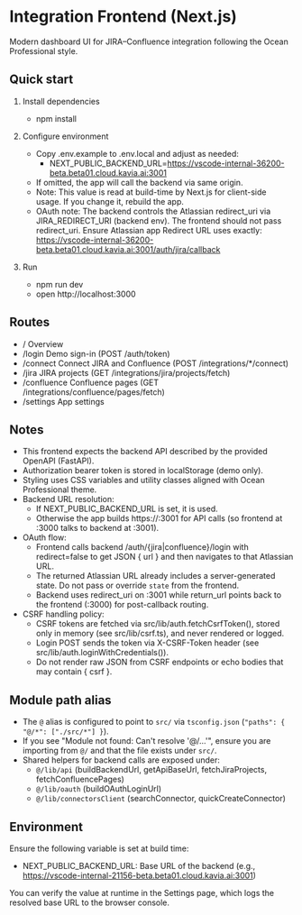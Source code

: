 # Integration Frontend (Next.js)

Modern dashboard UI for JIRA–Confluence integration following the Ocean Professional style.

## Quick start

1. Install dependencies
   - npm install

2. Configure environment
   - Copy .env.example to .env.local and adjust as needed:
     - NEXT_PUBLIC_BACKEND_URL=https://vscode-internal-36200-beta.beta01.cloud.kavia.ai:3001
   - If omitted, the app will call the backend via same origin.
   - Note: This value is read at build-time by Next.js for client-side usage. If you change it, rebuild the app.
   - OAuth note: The backend controls the Atlassian redirect_uri via JIRA_REDIRECT_URI (backend env). The frontend should not pass redirect_uri.
     Ensure Atlassian app Redirect URL uses exactly:
     https://vscode-internal-36200-beta.beta01.cloud.kavia.ai:3001/auth/jira/callback

3. Run
   - npm run dev
   - open http://localhost:3000

## Routes

- /                Overview
- /login           Demo sign-in (POST /auth/token)
- /connect         Connect JIRA and Confluence (POST /integrations/*/connect)
- /jira            JIRA projects (GET /integrations/jira/projects/fetch)
- /confluence      Confluence pages (GET /integrations/confluence/pages/fetch)
- /settings        App settings

## Notes

- This frontend expects the backend API described by the provided OpenAPI (FastAPI).
- Authorization bearer token is stored in localStorage (demo only).
- Styling uses CSS variables and utility classes aligned with Ocean Professional theme.
- Backend URL resolution:
  - If NEXT_PUBLIC_BACKEND_URL is set, it is used.
  - Otherwise the app builds https://<current-host>:3001 for API calls (so frontend at :3000 talks to backend at :3001).
- OAuth flow:
  - Frontend calls backend /auth/{jira|confluence}/login with redirect=false to get JSON { url } and then navigates to that Atlassian URL.
  - The returned Atlassian URL already includes a server-generated state. Do not pass or override `state` from the frontend.
  - Backend uses redirect_uri on :3001 while return_url points back to the frontend (:3000) for post-callback routing.
- CSRF handling policy:
  - CSRF tokens are fetched via src/lib/auth.fetchCsrfToken(), stored only in memory (see src/lib/csrf.ts), and never rendered or logged.
  - Login POST sends the token via X-CSRF-Token header (see src/lib/auth.loginWithCredentials()).
  - Do not render raw JSON from CSRF endpoints or echo bodies that may contain { csrf }.

## Module path alias

- The `@` alias is configured to point to `src/` via `tsconfig.json` (`"paths": { "@/*": ["./src/*"] }`).
- If you see "Module not found: Can't resolve '@/...'", ensure you are importing from `@/` and that the file exists under `src/`.
- Shared helpers for backend calls are exposed under:
  - `@/lib/api` (buildBackendUrl, getApiBaseUrl, fetchJiraProjects, fetchConfluencePages)
  - `@/lib/oauth` (buildOAuthLoginUrl)
  - `@/lib/connectorsClient` (searchConnector, quickCreateConnector)

## Environment

Ensure the following variable is set at build time:
- NEXT_PUBLIC_BACKEND_URL: Base URL of the backend (e.g., https://vscode-internal-21156-beta.beta01.cloud.kavia.ai:3001)

You can verify the value at runtime in the Settings page, which logs the resolved base URL to the browser console.

